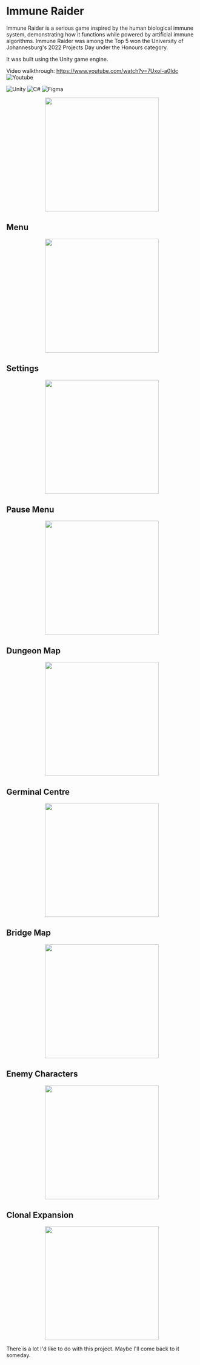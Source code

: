 # Immune Raider

Immune Raider is a serious game inspired by the human biological immune system, demonstrating how it functions while powered by artificial immune algorithms.
Immune Raider was among the Top 5 won the University of Johannesburg's 2022 Projects Day under the Honours category.

It was built using the Unity game engine.

Video walkthrough: https://www.youtube.com/watch?v=7UxoI-a0Idc ![Youtube](https://img.shields.io/badge/YouTube-FF0000.svg?style=for-the-badge&logo=YouTube&logoColor=white)

![Unity](https://img.shields.io/badge/Unity-FFFFFF.svg?style=for-the-badge&logo=Unity&logoColor=black)
![C#](https://img.shields.io/badge/C%20Sharp-239120.svg?style=for-the-badge&logo=C-Sharp&logoColor=white)
![Figma](https://img.shields.io/badge/Figma-F24E1E.svg?style=for-the-badge&logo=Figma&logoColor=white)

<p align="center">
      <img width="300" src="/ImmuneRaiderLogo1.png">
</p>

## Menu
<p align="center">
      <img width="300" src="/Recordings/Menu.png">
</p>

## Settings
<p align="center">
      <img width="300" src="/Recordings/Settings.png">
</p>

## Pause Menu
<p align="center">
      <img width="300" src="/Recordings/PauseMenu.png">
</p>

## Dungeon Map
<p align="center">
      <img width="300" src="/Recordings/Dungeon.png">
</p>

## Germinal Centre
<p align="center">
      <img width="300" src="/Recordings/Germinal Centre.png">
</p>

## Bridge Map
<p align="center">
      <img width="300" src="/Recordings/Bridge.png">
</p>

## Enemy Characters
<p align="center">
      <img width="300" src="/Recordings/EnemyCharacters.png">
</p>

## Clonal Expansion
<p align="center">
      <img width="300" src="/Recordings/ClonalExpansion.png">
</p>

There is a lot I'd like to do with this project. Maybe I'll come back to it someday.
